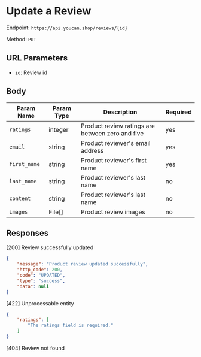 # Update a Review

Endpoint: `https://api.youcan.shop/reviews/{id}` 

Method: `PUT`

## URL Parameters

- `id`: Review id

## Body

| Param Name           | Param Type    | Description           | Required |
| -------------------- | ------------- | --------------------- | -------- |
| `ratings`            | integer       | Product review ratings are between zero and five       | yes      |
| `email`        | string       | Product reviewer's email address      | yes      |
| `first_name`        | string       | Product reviewer's first name       | yes      |
| `last_name`        | string       | Product reviewer's last name       | no      |
| `content`        | string       | Product reviewer's last name       | no      |
| `images` | File[] | Product review images | no |

## Responses

[200] Review successfully updated

```json
{
    "message": "Product review updated successfully",
    "http_code": 200,
    "code": "UPDATED",
    "type": "success",
    "data": null
}
```

[422] Unprocessable entity

```json
{
    "ratings": [
        "The ratings field is required."
    ]
}
```

[404] Review not found
